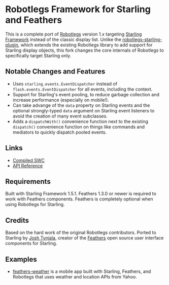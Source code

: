 # Robotlegs Framework for Starling and Feathers

This is a complete port of [Robotlegs](http://www.robotlegs.org/) version 1.x targeting [Starling Framework](http://starling-framework.org/) instead of the classic display list. Unlike the [robotlegs-starling-plugin](https://github.com/s9tpepper/robotlegs-starling-plugin), which extends the existing Robotlegs library to add support for Starling display objects, this fork changes the core internals of Robotlegs to specifically target Starling only.

## Notable Changes and Features

* Uses `starling.events.EventDispatcher` instead of `flash.events.EventDispatcher` for all events, including the context.
* Support for Starling's event pooling, to reduce garbage collection and increase performance (especially on mobile!).
* Can take advange of the `data` property on Starling events and the optional strongly-typed `data` argument on Starling event listeners to avoid the creation of many event subclasses.
* Adds a `dispatchWith()` convenience function next to the existing `dispatch()` convenience function on things like commands and mediators to quickly dispatch pooled events.

## Links

* [Compiled SWC](http://feathersui.com/download/other/robotlegs-framework-starling-v0.9.1.swc)
* [API Reference](http://feathersui.com/documentation/robotlegs-starling)

## Requirements

Built with Starling Framework 1.5.1. Feathers 1.3.0 or newer is required to work with Feathers components. Feathers is completely optional when using Robotlegs for Starling.

## Credits

Based on the hard work of the original Robotlegs contributors. Ported to Starling by [Josh Tynjala](http://twitter.com/joshtynjala), creator of the [Feathers](http://feathersui.com/) open source user interface components for Starling.

## Examples

* [feathers-weather](https://github.com/joshtynjala/feathers-weather) is a mobile app built with Starling, Feathers, and Robotlegs that uses weather and location APIs from Yahoo.